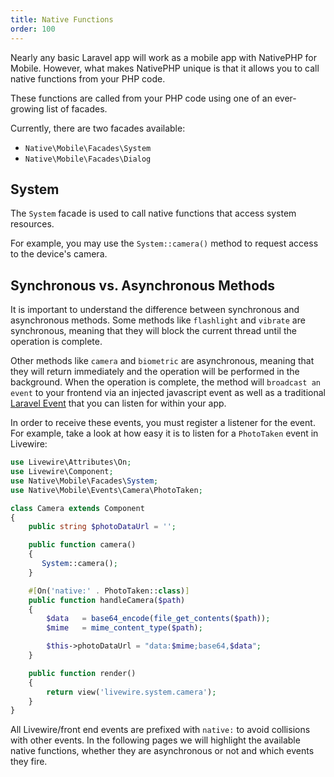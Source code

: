 ```yaml
---
title: Native Functions
order: 100
---
```


Nearly any basic Laravel app will work as a mobile app with NativePHP for Mobile. However, what makes NativePHP
unique is that it allows you to call native functions from your PHP code.

These functions are called from your PHP code using one of an ever-growing list of facades.

Currently, there are two facades available:

- `Native\Mobile\Facades\System`
- `Native\Mobile\Facades\Dialog`

## System

The `System` facade is used to call native functions that access system resources.

For example, you may use the `System::camera()` method to request access to the device's camera.


## Synchronous vs. Asynchronous Methods

It is important to understand the difference between synchronous and asynchronous methods. Some methods
like `flashlight` and `vibrate` are synchronous, meaning that they will block the current thread until the
operation is complete. 

Other methods like `camera` and `biometric` are asynchronous, meaning that they
will return immediately and the operation will be performed in the background. When the operation is
complete, the method will `broadcast an event` to your frontend via an injected javascript event as well 
as a traditional [Laravel Event](https://laravel.com/docs/12.x/events#main-content) that you can listen for within your app.

In order to receive these events, you must register a listener for the event. For example,
take a look at how easy it is to listen for a `PhotoTaken` event in Livewire:

```php
use Livewire\Attributes\On;
use Livewire\Component;
use Native\Mobile\Facades\System;
use Native\Mobile\Events\Camera\PhotoTaken;

class Camera extends Component
{
    public string $photoDataUrl = '';

    public function camera()
    {
       System::camera();
    }

    #[On('native:' . PhotoTaken::class)]
    public function handleCamera($path)
    {
        $data   = base64_encode(file_get_contents($path));
        $mime   = mime_content_type($path);

        $this->photoDataUrl = "data:$mime;base64,$data";
    }

    public function render()
    {
        return view('livewire.system.camera');
    }
}
```

All Livewire/front end events are prefixed with `native:` to avoid collisions with other events. 
In the following pages we will highlight the available native functions, whether they are asynchronous or not
and which events they fire.
